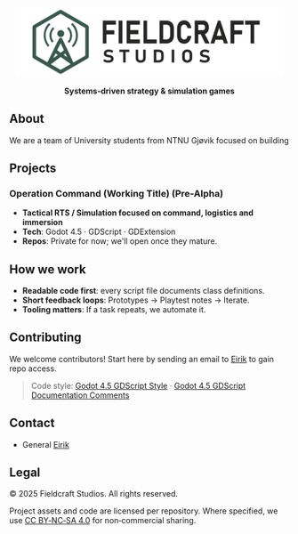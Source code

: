 <p align="center">
    <img src="../extras/logo_banner.png" width="480">
</p>

<p align="center">
    <b>Systems‑driven strategy & simulation games</b>
</p>

## About
We are a team of University students from NTNU Gjøvik focused on building 

## Projects
### Operation Command (Working Title) (Pre-Alpha)
- **Tactical RTS / Simulation focused on command, logistics and immersion**
- **Tech**: Godot 4.5 · GDScript · GDExtension
- **Repos**: Private for now; we'll open once they mature.

## How we work
- **Readable code first**: every script file documents class definitions.
- **Short feedback loops**: Prototypes → Playtest notes → Iterate.
- **Tooling matters**: If a task repeats, we automate it.

## Contributing
We welcome contributors! Start here by sending an email to [Eirik](mailto:eirik@dalseggteppen.no) to gain repo access.

>Code style: [Godot 4.5 GDScript Style](https://docs.godotengine.org/en/4.5/tutorials/scripting/gdscript/gdscript_styleguide.html) · [Godot 4.5 GDScript Documentation Comments](https://docs.godotengine.org/en/4.4/tutorials/scripting/gdscript/gdscript_documentation_comments.html)

## Contact
- General [Eirik](mailto:eirik@dalseggteppen.no)

## Legal
© 2025 Fieldcraft Studios. All rights reserved.

Project assets and code are licensed per repository. Where specified, we use [CC BY‑NC‑SA 4.0](https://creativecommons.org/licenses/by-nc-sa/4.0/deed.en) for non‑commercial sharing.